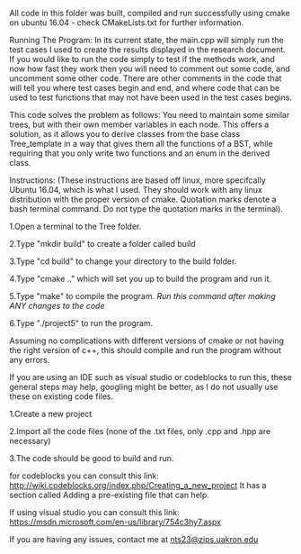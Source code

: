 All code in this folder was built, compiled and run successfully using cmake on ubuntu 16.04 - check CMakeLists.txt for further information.

Running The Program:
In its current state, the main.cpp will simply run the test cases I used to create the results displayed in the research document.
If you would like to run the code simply to test if the methods work, and now how fast they work then you will need to comment out some code,
and uncomment some other code. There are other comments in the code that will tell you where test cases begin and end, and where code that can be used
to test functions that may not have been used in the test cases begins.

This code solves the problem as follows: You need to maintain some similar trees, but with their own member variables in each node. This offers a solution,
as it allows you to derive classes from the base class Tree_template in a way that gives them all the functions of a BST, while requiring that you only 
write two functions and an enum in the derived class.

Instructions:
(These instructions are based off linux, more specifcally Ubuntu 16.04, which is what I used. They should work with any linux distribution with the proper
version of cmake. Quotation marks denote a bash terminal command. Do not type the quotation marks in the terminal).

1.Open a terminal to the Tree folder. 

2.Type "mkdir build" to create a folder called build

3.Type "cd build" to change your directory  to the build folder.

4.Type "cmake .." which will set you up to build the program and run it.

5.Type "make" to compile the program. *Run this command after making ANY changes to the code*

6.Type "./project5" to run the program.

Assuming no complications with different versions of cmake or not having the right version of c++, this should compile and run the program without any errors.

If you are using an IDE such as visual studio or codeblocks to run this, these general steps may help, googling might be better, as I do not usually use
these on existing code files.

1.Create a new project

2.Import all the code files (none of the .txt files, only .cpp and .hpp are necessary)

3.The code should be good to build and run.


for codeblocks you can consult this link: http://wiki.codeblocks.org/index.php/Creating_a_new_project 
It has a section called Adding a pre-existing file that can help. 

If using visual studio you can consult this link: https://msdn.microsoft.com/en-us/library/754c3hy7.aspx

If you are having any issues, contact me at nts23@zips.uakron.edu